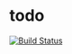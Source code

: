 # todo

[![Build Status](https://travis-ci.org/ronald-gaban/todo.svg?branch=master)](https://travis-ci.org/ronald-gaban/todo)

